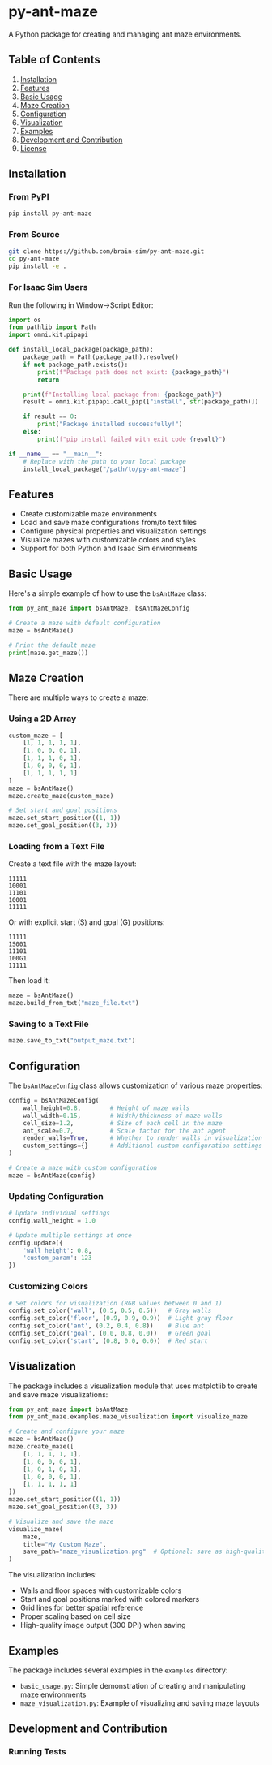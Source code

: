 # py-ant-maze

A Python package for creating and managing ant maze environments.

## Table of Contents

1. [Installation](#installation)
2. [Features](#features)
3. [Basic Usage](#basic-usage)
4. [Maze Creation](#maze-creation)
5. [Configuration](#configuration)
6. [Visualization](#visualization)
7. [Examples](#examples)
8. [Development and Contribution](#development-and-contribution)
9. [License](#license)

## Installation

### From PyPI

```bash
pip install py-ant-maze
```

### From Source

```bash
git clone https://github.com/brain-sim/py-ant-maze.git
cd py-ant-maze
pip install -e .
```

### For Isaac Sim Users

Run the following in Window->Script Editor:

```Python
import os
from pathlib import Path
import omni.kit.pipapi

def install_local_package(package_path):
    package_path = Path(package_path).resolve()
    if not package_path.exists():
        print(f"Package path does not exist: {package_path}")
        return

    print(f"Installing local package from: {package_path}")
    result = omni.kit.pipapi.call_pip(["install", str(package_path)])

    if result == 0:
        print("Package installed successfully!")
    else:
        print(f"pip install failed with exit code {result}")

if __name__ == "__main__":
    # Replace with the path to your local package
    install_local_package("/path/to/py-ant-maze")
```

## Features

- Create customizable maze environments
- Load and save maze configurations from/to text files
- Configure physical properties and visualization settings
- Visualize mazes with customizable colors and styles
- Support for both Python and Isaac Sim environments

## Basic Usage

Here's a simple example of how to use the `bsAntMaze` class:

```python
from py_ant_maze import bsAntMaze, bsAntMazeConfig

# Create a maze with default configuration
maze = bsAntMaze()

# Print the default maze
print(maze.get_maze())
```

## Maze Creation

There are multiple ways to create a maze:

### Using a 2D Array

```python
custom_maze = [
    [1, 1, 1, 1, 1],
    [1, 0, 0, 0, 1],
    [1, 1, 1, 0, 1],
    [1, 0, 0, 0, 1],
    [1, 1, 1, 1, 1]
]
maze = bsAntMaze()
maze.create_maze(custom_maze)

# Set start and goal positions
maze.set_start_position((1, 1))
maze.set_goal_position((3, 3))
```

### Loading from a Text File

Create a text file with the maze layout:

```
11111
10001
11101
10001
11111
```

Or with explicit start (S) and goal (G) positions:

```
11111
1S001
11101
100G1
11111
```

Then load it:

```python
maze = bsAntMaze()
maze.build_from_txt("maze_file.txt")
```

### Saving to a Text File

```python
maze.save_to_txt("output_maze.txt")
```

## Configuration

The `bsAntMazeConfig` class allows customization of various maze properties:

```python
config = bsAntMazeConfig(
    wall_height=0.8,        # Height of maze walls
    wall_width=0.15,        # Width/thickness of maze walls
    cell_size=1.2,          # Size of each cell in the maze
    ant_scale=0.7,          # Scale factor for the ant agent
    render_walls=True,      # Whether to render walls in visualization
    custom_settings={}      # Additional custom configuration settings
)

# Create a maze with custom configuration
maze = bsAntMaze(config)
```

### Updating Configuration

```python
# Update individual settings
config.wall_height = 1.0

# Update multiple settings at once
config.update({
    'wall_height': 0.8,
    'custom_param': 123
})
```

### Customizing Colors

```python
# Set colors for visualization (RGB values between 0 and 1)
config.set_color('wall', (0.5, 0.5, 0.5))   # Gray walls
config.set_color('floor', (0.9, 0.9, 0.9))  # Light gray floor
config.set_color('ant', (0.2, 0.4, 0.8))    # Blue ant
config.set_color('goal', (0.0, 0.8, 0.0))   # Green goal
config.set_color('start', (0.8, 0.0, 0.0))  # Red start
```

## Visualization

The package includes a visualization module that uses matplotlib to create and save maze visualizations:

```python
from py_ant_maze import bsAntMaze
from py_ant_maze.examples.maze_visualization import visualize_maze

# Create and configure your maze
maze = bsAntMaze()
maze.create_maze([
    [1, 1, 1, 1, 1],
    [1, 0, 0, 0, 1],
    [1, 0, 1, 0, 1],
    [1, 0, 0, 0, 1],
    [1, 1, 1, 1, 1]
])
maze.set_start_position((1, 1))
maze.set_goal_position((3, 3))

# Visualize and save the maze
visualize_maze(
    maze,
    title="My Custom Maze",
    save_path="maze_visualization.png"  # Optional: save as high-quality image
)
```

The visualization includes:
- Walls and floor spaces with customizable colors
- Start and goal positions marked with colored markers
- Grid lines for better spatial reference
- Proper scaling based on cell size
- High-quality image output (300 DPI) when saving

## Examples

The package includes several examples in the `examples` directory:

- `basic_usage.py`: Simple demonstration of creating and manipulating maze environments
- `maze_visualization.py`: Example of visualizing and saving maze layouts

## Development and Contribution

### Running Tests

```